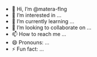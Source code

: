 - 👋 Hi, I’m @matera-flng
- 👀 I’m interested in ...
- 🌱 I’m currently learning ...
- 💞️ I’m looking to collaborate on ...
- 📫 How to reach me ...
- 😄 Pronouns: ...
- ⚡ Fun fact: ...

<!---
matera-flng/matera-flng is a ✨ special ✨ repository because its `README.md` (this file) appears on your GitHub profile.
You can click the Preview link to take a look at your changes.
--->

